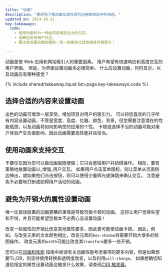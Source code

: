 ```yaml
---
title: "动画"
description: "更好地了解动画及其在现代应用和网站中的用途。"
updated_on: 2014-10-21
key-takeaways:
  code:
    - 使用动画作为一种给项目增加活力的方式。
    - 动画应支持用户交互。
    - 要注意设置动画的属性；有一些属性比其他属性开销更大！

---
```

<p class="intro">
  动画是使 Web 应用和网站吸引人的重要因素。 用户希望有快速响应和高度交互的用户界面。 但是，为界面设置动画未必很简单。 什么应设置动画，何时显示，以及动画应有哪种感觉？
</p>

{% include shared/takeaway.liquid list=page.key-takeaways.code %}

## 选择合适的内容来设置动画

出色的动画可增添一层享受，增加项目对用户的吸引力。 可以将您喜欢的几乎所有内容设置动画，不管是宽度、高度、位置、颜色、背景，但您需要注意潜在的性能瓶颈，以及动画将如何影响您的应用的个性。 卡顿或选择不当的动画可能对用户体验产生负面影响，因此动画需要高性能并且恰当。

## 使用动画来支持交互

不要仅仅因为您可以做动画就随便做；它只会惹恼用户并妨碍操作。 相反，要有策略地放置动画以_增强_用户交互。 如果用户点击菜单图标，则让菜单从页面侧边伸出，或如果他们点击按钮，则可以使用少量辉光或弹跳来确认交互。 注意避免不必要地打断或妨碍用户活动的动画。

## 避免为开销大的属性设置动画

唯一比错误放置的动画更糟的事情是导致页面卡顿的动画。 这将让用户觉得失望和不悦，并且可能希望您根本不必费心去设置动画！

改变一些属性的开销比改变其他属性要多，因此更可能使动画卡顿。 因此，例如，与改变元素的文本颜色相比，改变元素的`box-shadow`将需要开销大很多的绘图操作。 改变元素的`width`可能比改变其`transform`要多一些开销。

您可以在[动画和性能](animations-and-performance.html) 指南中阅读有关动画性能考虑事项的更多内容，但是如果想要TL;DR，则坚持使用转换和透明度改变，以及利用`will-change`。 如果想确切知道给指定的属性设置动画会触发什么效果，请查阅[CSS 触发器](http://csstriggers.com)。



